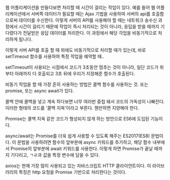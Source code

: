 웹 어플리케이션을 만들다보면 처리할 때 시간이 걸리는 작업이 있다. 예를 들어 웹 어플리케이션에서 서버쪽 데이터가 필요할 때는 Ajax 기법을 사용하여 서버의 api를 호출함으로써 데이터를 수신한다. 이렇게 서버의 API를 사용해야 할 때는 네트워크 송수신 과정에서 시간이 걸리기 때문에 작업이 즉시 처리되는 것이 아니라, 응답을 받을 때까지 기다렸다가 전달받은 응답 데이터를 처리한다. 이 과정에서 해당 각업을 비동기적으로 처리하게 됩니다.

이렇게 서버 API를 호출 할 때 외에도 비동기적으로 처리할 때가 있는데, 바로 setTimeout 함수를 사용하여 특정 작업을 예약할 때..

setTimeout이 사용되는 시점에서 코드가 3초동안 멈추는 것이 아니라, 일단 코드가 위부터 아래까지 다 호출되고 3초 뒤에 우리가 지정해준 함수가 호출된다.

비동기 작업을 할 때 가장 흔히 사용하는 방법은 콜백 함수를 사용하는 것. 또는 promise, 또는 async await가 있다.

콜백 안에 콜백을 넣고 계속 하다보면 너무 여러번 중첩 돼서 코드의 가독성이 나빠진다. 이러한 형태의 코드를 '콜백 지옥'이라고 부른다. 웬만하면 지양해야 한다.

Promise는 콜백 지옥 같은 코드가 형성되지 않게 하는 방안으로 ES6에 도입된 기능이다.

async/await는 Promise를 더욱 쉽게 사용할 수 있도록 해주는 ES2017(ES8) 문법이다. 이 문법을 사용하려면 함수의 앞부분에 async 키워드를 추가하고, 해당 함수 내부에서 Promise의 앞부분에 await 키워드를 사용한다. 이렇게 하면 Promise가 끝날 때까지 기다리고, ㄱㄹ과 값을 특정 변수에 담을 수 있다.

axios는 현재 가장 많이 사용되고 있는 자바스크립트 HTTP 클라이언트이다. 이 라이브러리의 특징은 http 요청을 Promise 기반으로 처리한다는 것이다.
